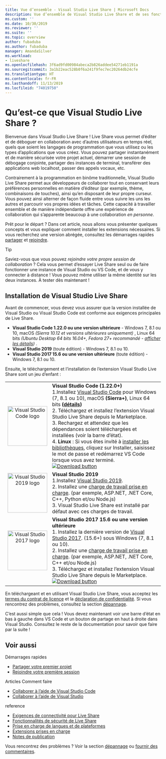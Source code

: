 ```yaml
---
title: Vue d’ensemble - Visual Studio Live Share | Microsoft Docs
description: Vue d’ensemble de Visual Studio Live Share et de ses fonctionnalités.
ms.custom: ''
ms.date: 10/30/2019
ms.reviewer: ''
ms.suite: ''
ms.topic: overview
author: fubaduba
ms.author: fubaduba
manager: AmandaSilver
ms.workload:
- liveshare
ms.openlocfilehash: 3f6ad9fd00984abeca2b826addee54271eb1191a
ms.sourcegitcommit: 3a1b22eac528b0f6a241f9fec7ec20264db24cfe
ms.translationtype: HT
ms.contentlocale: fr-FR
ms.lasthandoff: 11/13/2019
ms.locfileid: "74019750"
---
```

<!--
Copyright © Microsoft Corporation
All rights reserved.
Creative Commons Attribution 4.0 License (International): https://creativecommons.org/licenses/by/4.0/legalcode
-->

# <a name="what-is-visual-studio-live-share"></a>Qu’est-ce que Visual Studio Live Share ?

Bienvenue dans Visual Studio Live Share ! Live Share vous permet d’éditer et de déboguer en collaboration avec d’autres utilisateurs en temps réel, quels que soient les langages de programmation que vous utilisez ou les types d’applications que vous créez. Vous pouvez partager instantanément et de manière sécurisée votre projet actuel, démarrer une session de débogage conjointe, partager des instances de terminal, transférer des applications web localhost, passer des appels vocaux, etc.

 Contrairement à la programmation en binôme traditionnelle, Visual Studio Live Share permet aux développeurs de collaborer tout en conservant leurs préférences personnelles en matière d’éditeur (par exemple, thème, combinaisons de touches), ainsi qu’en disposant de leur propre curseur. Vous pouvez ainsi alterner de façon fluide entre vous suivre les uns les autres et parcourir vos propres idées et tâches. Cette capacité à travailler ensemble et de manière indépendante offre une expérience de collaboration qui s’apparente beaucoup à une collaboration _en personne_.

Prêt pour le départ ? Dans cet article, nous allons vous présenter quelques concepts et vous expliquer comment installer les extensions nécessaires. Si vous recherchez une version abrégée, consultez les démarrages rapides [partager](quickstart/share.md) et [rejoindre](quickstart/join.md).

> [!TIP]
> Saviez-vous que vous pouvez *rejoindre votre propre session de collaboration* ? Cela vous permet d’essayer Live Share seul ou de faire fonctionner une instance de Visual Studio ou VS Code, et de vous y connecter à distance ! Vous pouvez même utiliser la même identité sur les deux instances. À tester dès maintenant !

## <a name="install-visual-studio-live-share"></a>Installation de Visual Studio Live Share

Avant de commencer, vous devez vous assurer que la version installée de Visual Studio ou Visual Studio Code est conforme aux exigences principales de Live Share.

- **Visual Studio Code 1.22.0 ou une version ultérieure** - Windows 7, 8.1 ou 10, macOS *(Sierra 10.12 et versions ultérieures uniquement)* , Linux 64 bits *(Ubuntu Desktop 64 bits 16.04+, Fedora 27+ recommandé - [afficher les détails](use/vscode.md#installation))* .
- **Visual Studio 2019** (toute édition) - Windows 7, 8.1 ou 10.
- **Visual Studio 2017 15.6 ou une version ultérieure** (toute édition) - Windows 7, 8.1 ou 10.

Ensuite, le téléchargement et l’installation de l’extension Visual Studio Live Share sont un jeu d’enfant :

<table style="width: 100%; border:none;">
<tr>
    <td width="128px" style="width: 128px; text-align: center; border:none;"><img src="media/vs-code.svg" width="128px" alt="Visual Studio Code logo"/></td>
    <td style="border:none;">
        <strong>Visual Studio Code (1.22.0+)</strong><br />
        1.Installez <a href="https://code.visualstudio.com/">Visual Studio Code</a> pour Windows (7, 8.1 ou 10), macOS <b>(Sierra+)</b>, Linux 64 bits <b>(<a href="use/vscode.md#installation">détails</a>)</b><br />
        2. Téléchargez et installez l’extension Visual Studio Live Share depuis le Marketplace. <br />
        3. Rechargez et attendez que les dépendances soient téléchargées et installées (voir la barre d’état).<br />
        4. <strong>Linux</strong> : Si vous êtes invité à <a href="reference/linux.md#install-linux-prerequisites">installer les bibliothèques</a>, cliquez sur Installer, saisissez le mot de passe et redémarrez VS Code lorsque vous avez terminé.<br />
        <a href="https://aka.ms/vsls-dl/vscode"><img src="media/download.png" alt="Download button"></a>
    </td>
</tr>
<tr style="border:none;">
    <td width="128px" style="width: 128px; text-align: center; border:none;"><img src="media/vs-ide-2019.svg" width="128px" alt="Visual Studio 2019 logo" /></td>
    <td  style="border:none;">
        <strong>Visual Studio 2019 </strong><br />
        1.Installez <a href="https://visualstudio.microsoft.com/downloads/">Visual Studio 2019</a>.<br/>
        2. Installez une <a href="reference/platform-support.md">charge de travail prise en charge</a>. (par exemple, ASP.NET, .NET Core, C++, Python et/ou Node.js)<br />
        3. Visual Studio Live Share est installé par défaut avec ces charges de travail. <br />
    </td>
</tr>
<tr style="border:none;">
    <td width="128px" style="width: 128px; text-align: center; border:none;"><img src="media/vs-ide-2017.svg" width="128px" alt="Visual Studio 2017 logo" /></td>
    <td  style="border:none;">
        <strong>Visual Studio 2017 15.6 ou une version ultérieure</strong><br />
        1. Installez la dernière version de <a href="https://visualstudio.microsoft.com/vs/older-downloads/">Visual Studio 2017</a>. (15.6+) sous Windows (7, 8.1 ou 10).<br/>
        2. Installez une <a href="reference/platform-support.md">charge de travail prise en charge</a>. (par exemple, ASP.NET, .NET Core, C++ et/ou Node.js)<br />
        3. Téléchargez et installez l’extension Visual Studio Live Share depuis le Marketplace. <br />
        <a href="https://aka.ms/vsls-dl/vs"><img style="padding: 0; spacing: 0;" src="media/download.png" alt="Download button" ></a><br />
    </td>
</tr>
</table>

En téléchargeant et en utilisant Visual Studio Live Share, vous acceptez les [termes du contrat de licence](https://aka.ms/vsls-license) et la [déclaration de confidentialité](https://www.microsoft.com/en-us/privacystatement/EnterpriseDev/default.aspx). Si vous rencontrez des problèmes, consultez la section [dépannage](troubleshooting.md).

C’est aussi simple que cela ! Vous devez maintenant voir une barre d’état en bas à gauche dans VS Code et un bouton de partage en haut à droite dans Visual Studio. Consultez le reste de la documentation pour savoir que faire par la suite !


## <a name="see-also"></a>Voir aussi

Démarrages rapides

- [Partager votre premier projet](quickstart/share.md)
- [Rejoindre votre première session](quickstart/join.md)

Articles Comment faire

- [Collaborer à l’aide de Visual Studio Code](use/vscode.md)
- [Collaborer à l’aide de Visual Studio](use/vs.md)

reference

- [Exigences de connectivité pour Live Share](reference/connectivity.md)
- [Fonctionnalités de sécurité de Live Share](reference/security.md)
- [Prise en charge de langues et de plateformes](reference/platform-support.md)
- [Extensions prises en charge](reference/extensions.md)
- [Notes de publication](https://aka.ms/vsls-releases)

Vous rencontrez des problèmes ? Voir la section [dépannage](troubleshooting.md) ou [fournir des commentaires](support.md).
